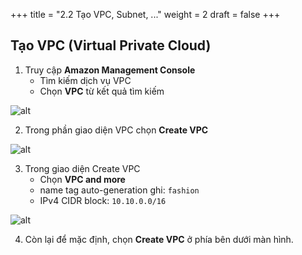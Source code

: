 +++
title = "2.2 Tạo VPC, Subnet, ..."
weight = 2
draft = false
+++

## Tạo VPC (Virtual Private Cloud)
1. Truy cập **Amazon Management Console**
    - Tìm kiếm dịch vụ VPC
    - Chọn **VPC** từ kết quả tìm kiếm

![alt](/images/preparation/vpc-1.png)

2. Trong phần giao diện VPC chọn **Create VPC**

![alt](/images/preparation/vpc-2.png)

3. Trong giao diện Create VPC
   - Chọn **VPC and more**
   - name tag auto-generation ghi: `fashion`
   - IPv4 CIDR block: `10.10.0.0/16`

![alt](/images/preparation/vpc-3.png)

4. Còn lại để mặc định, chọn **Create VPC** ở phía bên dưới màn hình.
